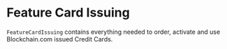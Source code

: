 #  Feature Card Issuing

`FeatureCardIssuing` contains everything needed to order, activate and use Blockchain.com issued Credit Cards.
